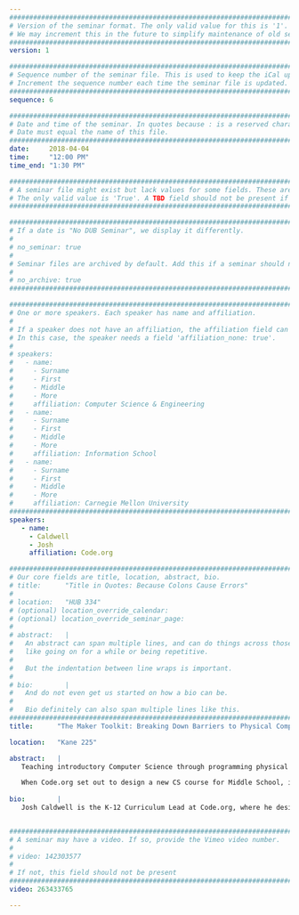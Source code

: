 ```yaml
---
################################################################################
# Version of the seminar format. The only valid value for this is '1'. 
# We may increment this in the future to simplify maintenance of old seminars.
################################################################################
version: 1

################################################################################
# Sequence number of the seminar file. This is used to keep the iCal up to date.
# Increment the sequence number each time the seminar file is updated.
################################################################################
sequence: 6

################################################################################
# Date and time of the seminar. In quotes because : is a reserved character.
# Date must equal the name of this file.
################################################################################
date:     2018-04-04
time:     "12:00 PM"
time_end: "1:30 PM"

################################################################################
# A seminar file might exist but lack values for some fields. These are 'TBD'. 
# The only valid value is 'True'. A TBD field should not be present if 'False'.
################################################################################

################################################################################
# If a date is "No DUB Seminar", we display it differently.
#
# no_seminar: true
#
# Seminar files are archived by default. Add this if a seminar should not be.
#
# no_archive: true
################################################################################

################################################################################
# One or more speakers. Each speaker has name and affiliation.
#
# If a speaker does not have an affiliation, the affiliation field can be removed.
# In this case, the speaker needs a field 'affiliation_none: true'.
#
# speakers:
#   - name: 
#     - Surname
#     - First
#     - Middle
#     - More
#     affiliation: Computer Science & Engineering 
#   - name: 
#     - Surname
#     - First
#     - Middle
#     - More
#     affiliation: Information School 
#   - name: 
#     - Surname
#     - First
#     - Middle
#     - More
#     affiliation: Carnegie Mellon University 
################################################################################
speakers:
   - name: 
     - Caldwell
     - Josh
     affiliation: Code.org

################################################################################
# Our core fields are title, location, abstract, bio.
# title:      "Title in Quotes: Because Colons Cause Errors"
# 
# location:   "HUB 334"
# (optional) location_override_calendar:
# (optional) location_override_seminar_page:
#
# abstract:   |
#   An abstract can span multiple lines, and can do things across those lines,
#   like going on for a while or being repetitive.
#
#   But the indentation between line wraps is important.
#
# bio:        |
#   And do not even get us started on how a bio can be.
#
#   Bio definitely can also span multiple lines like this.
################################################################################
title:      "The Maker Toolkit: Breaking Down Barriers to Physical Computing"

location:   "Kane 225"

abstract:   |
   Teaching introductory Computer Science through programming physical hardware, such as the Arduino, can be a powerful way to engage students by making intangible and abstract code something you can touch and feel. For many students, maybe even most, a simple blinking light is a far more real first success than the traditional "Hello, world." Despite the demonstrated power of physical computing, it's traditionally been too percieved as too difficult for many CS teachers to bring into their classroom, especially those new to the discipline.

   When Code.org set out to design a new CS course for Middle School, it was important for me to find a way to bring the power of physical to the teachers and students within our reach. Writing a CS curriculum that operates at a national scale, particularly one with a focus on new-to-CS teachers, brings with it many design challenges and constraints. Adding hardware to the course only compounded those challenges. In this talk I'll give an overview of how we approached designing a tool to remove barriers to entry, both for teachers and students. We're still observing how these design choices are landing in classrooms, but the early reports and overwhelmingly validating the choices we've made, while illuminating lots of potential improvements to be made down the road
  
bio:        |
   Josh Caldwell is the K-12 Curriculum Lead at Code.org, where he designs Computer Science curriculum and helps to develop new CS teachers across the country. In addition to writing currciulum across the K-12 pathway, Josh works to indentify the unique needs of CS students at different grade levels in order to better guide both the curriculum instructional tools at Code.org so that they provide a more unified and seamless experience for teachers and students at all grade levels. Prior to Code.org, Josh taught Junior High English, Computer Science, and Robotics in the Seattle suburbs. His also the author of the upcoming book Creative Coding: Lessons and Strategies to Integrate Computer Science Across the 6-8 Curriculum.


################################################################################
# A seminar may have a video. If so, provide the Vimeo video number.
#
# video: 142303577
#
# If not, this field should not be present 
################################################################################
video: 263433765

---
```

